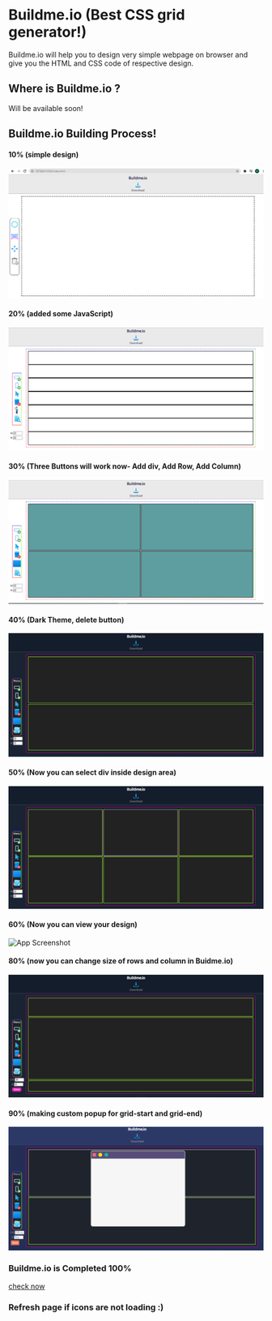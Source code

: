 
# Buildme.io (Best CSS grid generator!)

Buildme.io will help you to design very simple webpage on browser and give you the HTML and CSS code of respective design. 

## Where is Buildme.io ? 
 Will be available soon!

## Buildme.io Building Process!

#### 10% (simple design) 

![App Screenshot](img/ss1.png)

#### 20% (added some JavaScript)

![App Screenshot](img/ss2.PNG)

#### 30% (Three Buttons will work now- Add div, Add Row, Add Column)

![App Screenshot](img/ss3.PNG)


#### 40% (Dark Theme, delete button)

![App Screenshot](img/ss4.PNG)


#### 50% (Now you can select div inside design area)

![App Screenshot](img/ss5.PNG)





#### 60% (Now you can view your design)

![App Screenshot](img/ss6.gif)


#### 80% (now you can change size of rows and column in Buidme.io)

![App Screenshot](img/ss6.PNG)



#### 90% (making custom popup for grid-start and grid-end)

![App Screenshot](img/ss7.PNG)


### Buildme.io is Completed 100%
[check now](http://sankalpa-acharya.github.io/Buildme.io)

### Refresh page if icons are not loading :)
